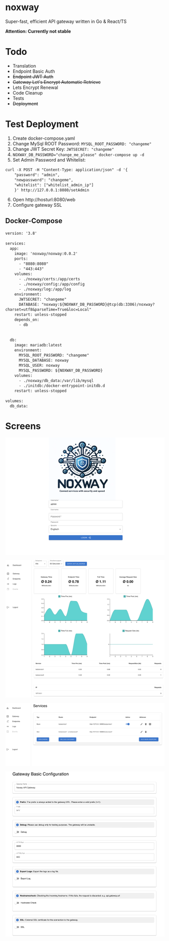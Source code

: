 # noxway
Super-fast, efficient API gateway written in Go & React/TS

**Attention: Currently not stable**

# Todo
* Translation
* Endpoint Basic Auth
* ~~Endpoint JWT Auth~~
* ~~Gateway Let's Encrypt Automatic Retrieve~~
* Lets Encrypt Renewal
* Code Cleanup
* Tests
* ~~Deployment~~


# Test Deployment

1. Create docker-compose.yaml
2. Change MySql ROOT Password: `MYSQL_ROOT_PASSWORD: "changeme"`
3. Change JWT Secret Key: `JWTSECRET: "changeme"`
4. `NOXWAY_DB_PASSWORD="change_me_please" docker-compose up -d`
5. Set Admin Password and Whitelist:
```
curl -X POST -H "Content-Type: application/json" -d '{
    "password": "admin",
    "newpassword": "changeme",
    "whitelist": ["whitelist_admin_ip"]
    }' http://127.0.0.1:8080/setAdmin
```
6. Open http://hosturl:8080/web
7. Configure gateway SSL







## Docker-Compose
```
version: '3.8'

services:
  app:
    image: 'noxway/noxway:0.0.2'
    ports:
      - "8080:8080"
      - "443:443"
    volumes:
      - ./noxway/certs:/app/certs
      - ./noxway/config:/app/config
      - ./noxway/log:/app/log
    environment:
      JWTSECRET: "changeme"
      DATABASE: "noxway:${NOXWAY_DB_PASSWORD}@tcp(db:3306)/noxway?charset=utf8&parseTime=True&loc=Local"
    restart: unless-stopped
    depends_on:
      - db
   

  db:
    image: mariadb:latest
    environment:
      MYSQL_ROOT_PASSWORD: "changeme"
      MYSQL_DATABASE: noxway
      MYSQL_USER: noxway
      MYSQL_PASSWORD: ${NOXWAY_DB_PASSWORD}
    volumes:
      - ./noxway/db_data:/var/lib/mysql
      - ./initdb:/docker-entrypoint-initdb.d
    restart: unless-stopped

volumes:
  db_data:
  ```

# Screens

![alt text](image.png)

![alt text](image-1.png)

![alt text](image-2.png)

![alt text](image-3.png)

